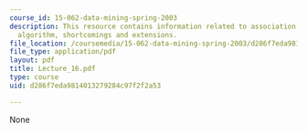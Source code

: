 ```yaml
---
course_id: 15-062-data-mining-spring-2003
description: This resource contains information related to association rules, apriori
  algorithm, shortcomings and extensions.
file_location: /coursemedia/15-062-data-mining-spring-2003/d286f7eda9814013279284c97f2f2a53_Lecture_16.pdf
file_type: application/pdf
layout: pdf
title: Lecture_16.pdf
type: course
uid: d286f7eda9814013279284c97f2f2a53

---
```

None